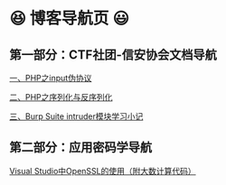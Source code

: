 # :satisfied: 博客导航页 :smiley:

## **第一部分：CTF社团-信安协会文档导航**

[一、PHP之input伪协议](https://github.com/Xiaoyiyi23/Blog/issues/1)  

[二、PHP之序列化与反序列化](https://github.com/Xiaoyiyi23/Blog/issues/2)  

[三、Burp Suite intruder模块学习小记](https://github.com/Xiaoyiyi23/Blog/issues/3)  

## **第二部分：应用密码学导航**

[Visual Studio中OpenSSL的使用（附大数计算代码）](https://github.com/Xiaoyiyi23/Blog/issues/4)
